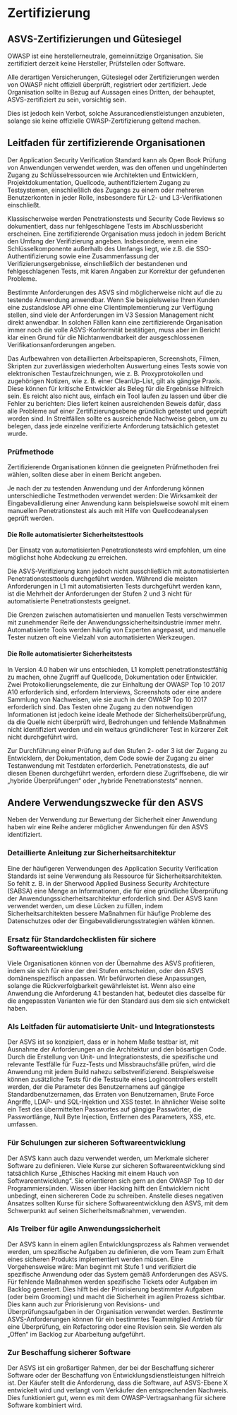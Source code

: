# Zertifizierung

## ASVS-Zertifizierungen und Gütesiegel

OWASP ist eine herstellerneutrale, gemeinnützige Organisation. Sie zertifiziert derzeit keine Hersteller, Prüfstellen oder Software.

Alle derartigen Versicherungen, Gütesiegel oder Zertifizierungen werden von OWASP nicht offiziell überprüft, registriert oder zertifiziert. Jede Organisation sollte in Bezug auf Aussagen eines Dritten, der behauptet, ASVS-zertifiziert zu sein, vorsichtig sein.

Dies ist jedoch kein Verbot, solche Assurancedienstleistungen anzubieten, solange sie keine offizielle OWASP-Zertifizierung geltend machen.

## Leitfaden für zertifizierende Organisationen

Der Application Security Verification Standard kann als Open Book Prüfung von Anwendungen verwendet werden, was den offenen und ungehinderten Zugang zu Schlüsselressourcen wie Architekten und Entwicklern, Projektdokumentation, Quellcode, authentifiziertem Zugang zu Testsystemen, einschließlich des Zugangs zu einem oder mehreren Benutzerkonten in jeder Rolle, insbesondere für L2- und L3-Verifikationen einschließt.

Klassischerweise werden Penetrationstests und Security Code Reviews so dokumentiert, dass nur fehlgeschlagene Tests im Abschlussbericht erscheinen. Eine zertifizierende Organisation muss jedoch in jedem Bericht den Umfang der Verifizierung angeben. Insbesondere, wenn eine Schlüsselkomponente außerhalb des Umfangs liegt, wie z.B. die SSO-Authentifizierung sowie eine Zusammenfassung der Verifizierungsergebnisse, einschließlich der bestandenen und fehlgeschlagenen Tests, mit klaren Angaben zur Korrektur der gefundenen Probleme.

Bestimmte Anforderungen des ASVS sind möglicherweise nicht auf die zu testende Anwendung anwendbar. Wenn Sie beispielsweise Ihren Kunden eine zustandslose API ohne eine Clientimplementierung zur Verfügung stellen, sind viele der Anforderungen im V3 Session Management nicht direkt anwendbar. In solchen Fällen kann eine zertifizierende Organisation immer noch die volle ASVS-Konformität bestätigen, muss aber im Bericht klar einen Grund für die Nichtanwendbarkeit der ausgeschlossenen Verifikationsanforderungen angeben.

Das Aufbewahren von detaillierten Arbeitspapieren, Screenshots, Filmen, Skripten zur zuverlässigen wiederholten Auswertung eines Tests sowie von elektronischen Testaufzeichnungen, wie z. B. Proxyprotokollen und zugehörigen Notizen, wie z. B. einer CleanUp-List, gilt als gängige Praxis. Diese können für kritische Entwickler als Beleg für die Ergebnisse hilfreich sein. Es reicht also nicht aus, einfach ein Tool laufen zu lassen und über die Fehler zu berichten: Dies liefert keinen ausreichenden Beweis dafür, dass alle Probleme auf einer Zertifizierungsebene gründlich getestet und geprüft worden sind. In Streitfällen sollte es ausreichende Nachweise geben, um zu belegen, dass jede einzelne verifizierte Anforderung tatsächlich getestet wurde.

### Prüfmethode

Zertifizierende Organisationen können die geeigneten Prüfmethoden frei wählen, sollten diese aber in einem Bericht angeben.

Je nach der zu testenden Anwendung und der Anforderung können unterschiedliche Testmethoden verwendet werden: Die Wirksamkeit der Eingabevalidierung einer Anwendung kann beispielsweise sowohl mit einem manuellen Penetrationstest als auch mit Hilfe von Quellcodeanalysen geprüft werden.

#### Die Rolle automatisierter Sicherheitstesttools

Der Einsatz von automatisierten Penetrationstests wird empfohlen, um eine möglichst hohe Abdeckung zu erreichen.

Die ASVS-Verifizierung kann jedoch nicht ausschließlich mit automatisierten Penetrationstesttools durchgeführt werden. Während die meisten Anforderungen in L1 mit automatisierten Tests durchgeführt werden kann, ist die Mehrheit der Anforderungen der Stufen 2 und 3 nicht für automatisierte Penetrationstests geeignet.

Die Grenzen zwischen automatisierten und manuellen Tests verschwimmen mit zunehmender Reife der Anwendungssicherheitsindustrie immer mehr. Automatisierte Tools werden häufig von Experten angepasst, und manuelle Tester nutzen oft eine Vielzahl von automatisierten Werkzeugen.

#### Die Rolle automatisierter Sicherheitstests

In Version 4.0 haben wir uns entschieden, L1 komplett penetrationstestfähig zu machen, ohne Zugriff auf Quellcode, Dokumentation oder Entwickler. Zwei Protokollierungselemente, die zur Einhaltung der OWASP Top 10 2017 A10 erforderlich sind, erfordern Interviews, Screenshots oder eine andere Sammlung von Nachweisen, wie sie auch in der OWASP Top 10 2017 erforderlich sind. Das Testen ohne Zugang zu den notwendigen Informationen ist jedoch keine ideale Methode der Sicherheitsüberprüfung, da die Quelle nicht überprüft wird, Bedrohungen und fehlende Maßnahmen nicht identifiziert werden und ein weitaus gründlicherer Test in kürzerer Zeit nicht durchgeführt wird.

Zur Durchführung einer Prüfung auf den Stufen 2- oder 3 ist der Zugang zu Entwicklern, der Dokumentation, dem Code sowie der Zugang zu einer Testanwendung mit Testdaten erforderlich. Penetrationstests, die auf diesen Ebenen durchgeführt werden, erfordern diese Zugriffsebene, die wir „hybride Überprüfungen“ oder „hybride Penetrationstests“ nennen.

## Andere Verwendungszwecke für den ASVS

Neben der Verwendung zur Bewertung der Sicherheit einer Anwendung haben wir eine Reihe anderer möglicher Anwendungen für den ASVS identifiziert.

### Detaillierte Anleitung zur Sicherheitsarchitektur

Eine der häufigeren Verwendungen des Application Security Verification Standards ist seine Verwendung als Ressource für Sicherheitsarchitekten. So fehlt z. B. in der Sherwood Applied Business Security Architecture (SABSA) eine Menge an Informationen, die für eine gründliche Überprüfung der Anwendungssicherheitsarchitektur erforderlich sind. Der ASVS kann verwendet werden, um diese Lücken zu füllen, indem Sicherheitsarchitekten bessere Maßnahmen für häufige Probleme des Datenschutzes oder der Eingabevalidierungsstrategien wählen können.

### Ersatz für Standardchecklisten für sichere Softwareentwicklung

Viele Organisationen können von der Übernahme des ASVS profitieren, indem sie sich für eine der drei Stufen entscheiden, oder den ASVS domänenspezifisch anpassen. Wir befürworten diese Anpassungen, solange die Rückverfolgbarkeit gewährleistet ist. Wenn also eine Anwendung die Anforderung 4.1 bestanden hat, bedeutet dies dasselbe für die angepassten Varianten wie für den Standard aus dem sie sich entwickelt haben.

### Als Leitfaden für automatisierte Unit- und Integrationstests

Der ASVS ist so konzipiert, dass er in hohem Maße testbar ist, mit Ausnahme der Anforderungen an die Architektur und den bösartigen Code. Durch die Erstellung von Unit- und Integrationstests, die spezifische und relevante Testfälle für Fuzz-Tests und Missbrauchsfälle prüfen, wird die Anwendung mit jedem Build nahezu selbstverifizierend. Beispielsweise können zusätzliche Tests für die Testsuite eines Logincontrollers erstellt werden, der die Parameter des Benutzernamens auf gängige Standardbenutzernamen, das Erraten von Benutzernamen, Brute Force Angriffe, LDAP- und SQL-Injektion und XSS testet. In ähnlicher Weise sollte ein Test des übermittelten Passwortes auf gängige Passwörter, die Passwortlänge, Null Byte Injection, Entfernen des Parameters, XSS, etc. umfassen.

### Für Schulungen zur sicheren Softwareentwicklung

Der ASVS kann auch dazu verwendet werden, um Merkmale sicherer Software zu definieren. Viele Kurse zur sicheren Softwareentwicklung sind tatsächlich Kurse „Ethisches Hacking mit einem Hauch von Softwareentwicklung“. Sie orientieren sich gern an den OWASP Top 10 der Programmiersünden. Wissen über Hacking hilft den Entwicklern nicht unbedingt, einen sichereren Code zu schreiben. Anstelle dieses negativen Ansatzes sollten Kurse für sichere Softwareentwicklung den ASVS, mit dem Schwerpunkt auf seinen Sicherheitsmaßnahmen, verwenden.

### Als Treiber für agile Anwendungssicherheit

Der ASVS kann in einem agilen Entwicklungsprozess als Rahmen verwendet werden, um spezifische Aufgaben zu definieren, die vom Team zum Erhalt eines sicheren Produkts implementiert werden müssen. Eine Vorgehensweise wäre: Man beginnt mit Stufe 1 und verifiziert die spezifische Anwendung oder das System gemäß Anforderungen des ASVS. Für fehlende Maßnahmen werden spezifische Tickets oder Aufgaben im Backlog generiert. Dies hilft bei der Priorisierung bestimmter Aufgaben (oder beim Grooming) und macht die Sicherheit im agilen Prozess sichtbar. Dies kann auch zur Priorisierung von Revisions- und Überprüfungsaufgaben in der Organisation verwendet werden. Bestimmte ASVS-Anforderungen können für ein bestimmtes Teammitglied Antrieb für eine Überprüfung, ein Refactoring oder eine Revision sein. Sie werden als „Offen“ im Backlog zur Abarbeitung aufgeführt.

### Zur Beschaffung sicherer Software

Der ASVS ist ein großartiger Rahmen, der bei der Beschaffung sicherer Software oder der Beschaffung von Entwicklungsdienstleistungen hilfreich ist. Der Käufer stellt die Anforderung, dass die Software, auf ASVS-Ebene X entwickelt wird und verlangt vom Verkäufer den entsprechenden Nachweis. Dies funktioniert gut, wenn es mit dem OWASP-Vertragsanhang für sichere Software kombiniert wird.
